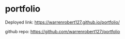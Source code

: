 # portfolio


Deployed link: https://warrenrobert127.github.io/portfolio/

github repo: https://github.com/warrenrobert127/portfolio
